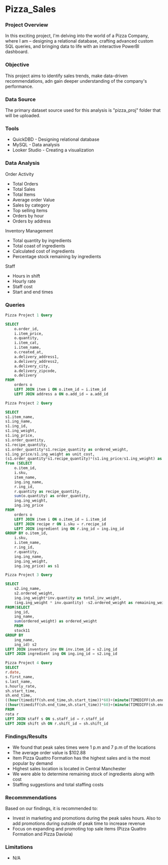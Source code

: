 # Pizza_Sales

### Project Overview

In this exciting project, I'm delving into the world of a Pizza Company, where I am – designing a relational database, crafting advanced custom SQL queries, and bringing data to life with an interactive PowerBI dashboard.

### Objective 
This project aims to identify sales trends, make data-driven recommendations, adn gain deeper understanding of the company's performance. 

### Data Source 
The primary dataset source used for this analysis is "pizza_proj" folder that will be uploaded. 

### Tools
  - QuickDBD - Designing relational database
  - MySQL - Data analysis
  - Looker Studio - Creating a visualization
### Data Analysis
Order Activity
-	Total Orders
-	Total Sales
-	Total Items
-	Average order Value
-	Sales by category
-	Top selling items
-	Orders by hour
-	Orders by address
  
Inventory Management
-	Total quantity by ingredients
-	Total coast of ingredients
-	Calculated cost of ingredients
-	Percentage stock remaining by ingredients
  
Staff 
-	Hours in shift
-	Hourly rate 
-	Staff cost 
-	Start and end times
### Queries
```sql
Pizza Project 1 Query

SELECT 
	o.order_id,
	i.item_price,
	o.quantity,
	i.item_cat,
	i.item_name,
	o.created_at,
	a.delivery_address1,
	a.delivery_address2, 
	a.delivery_city,
	a.delivery_zipcode,
	o.delivery
FROM 
	orders o 
	LEFT JOIN item i ON o.item_id = i.item_id
	LEFT JOIN address a ON o.add_id = a.add_id

Pizza Project 2 Query

SELECT 
s1.item_name, 
s1.ing_name,
s1.ing_id,
s1.ing_weight,
s1.ing_price,
s1.order_quantity,
s1.recipe_quantity,
s1.order_quantity*s1.recipe_quantity as ordered_weight,
s1.ing_price/s1.ing_weight as unit_cost,
(s1.order_quantity*s1.recipe_quantity)*(s1.ing_price/s1.ing_weight) as ingredient_cost
from (SELECT 
	o.item_id, 
	i.sku, 
	item_name, 
	ing.ing_name,
	r.ing_id,
	r.quantity as recipe_quantity,
	sum(o.quantity) as order_quantity,
	ing.ing_weight,
	ing.ing_price
FROM 
	orders o
	LEFT JOIN item i ON o.item_id = i.item_id
	LEFT JOIN recipe r ON i.sku = r.recipe_id
	LEFT JOIN ingredient ing ON r.ing_id = ing.ing_id
GROUP BY o.item_id, 
	i.sku, 
	i.item_name, 
	r.ing_id,
	r.quantity,
	ing.ing_name,
	ing.ing_weight,
	ing.ing_price) as s1

Pizza Project 3 Query

SELECT
	s2.ing_name, 
	s2.ordered_weight,
	ing.ing_weight*inv.quantity as total_inv_weight, 
	(ing.ing_weight * inv.quantity) -s2.ordered_weight as remaining_weight
FROM(SELECT 
	ing_id,
	ing_name,
	sum(ordered_weight) as ordered_weight
	FROM 
	stock11
GROUP BY
	ing_name,
	ing_id) s2
LEFT JOIN inventory inv ON inv.item_id = s2.ing_id
LEFT JOIN ingredient ing ON ing.ing_id = s2.ing_id

Pizza Project 4 Query
SELECT 
r.date,
s.first_name,
s.last_name,
s.hourly_rate,
sh.start_time,
sh.end_time,
((hour(timediff(sh.end_time,sh.start_time))*60)+(minute(TIMEDIFF(sh.end_time,sh.start_time))))/60 as hours_in_shift,
((hour(timediff(sh.end_time,sh.start_time))*60)+(minute(TIMEDIFF(sh.end_time,sh.start_time))))/60 *s.hourly_rate as staff_cost
FROM 
rota r 
LEFT JOIN staff s ON s.staff_id = r.staff_id
LEFT JOIN shift sh ON r.shift_id = sh.shift_id
```
### Findings/Results
 - We found that peak sales times were 1 p.m and 7 p.m of the locations
 - The average order value is $102.88
 - Item Pizza Quattro Formation has the highest sales and is the most popular by demand
 - Highest sales location is located in Central Manchester
 - We were able to determine remaining stock of ingredients along with cost
 - Staffing suggestions and total staffing costs

### Recommmendations
Based on our findings, it is recommended to:
 - Invest in marketing and promotions during the peak sales hours. Also to add promotions during outside of peak time to increase revenue
 - Focus on expanding and promoting top sale items (Pizza Quattro Formation and Pizza Daviola)
### Limitations 
 - N/A









